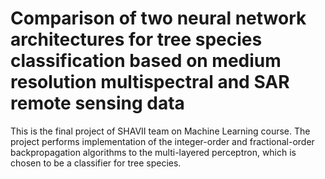 # Comparison of two neural network architectures for tree species classification based on medium resolution multispectral and SAR remote sensing data

This is the final project of SHAVII team on Machine Learning course. The project performs implementation of the integer-order and fractional-order backpropagation algorithms to the multi-layered perceptron, which is chosen to be a classifier for tree species.

